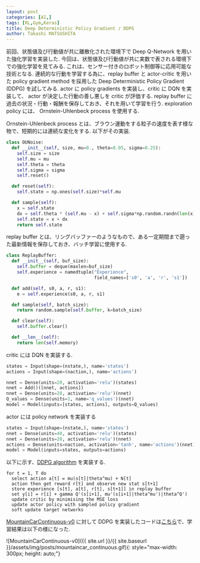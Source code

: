 ```yaml
---
layout: post
categories: [AI,]
tags: [RL,Gym,Keras]
title: Deep Deterministic Policy Gradient / DDPG
author: Takashi MATSUSHITA
---
```


前回、状態値及び行動値が共に離散化された環境下で Deep Q-Network を用いた強化学習を実装した. 
今回は、状態値及び行動値が共に実数で表される環境下での強化学習を見てみる. これは、センサー付きのロボット制御等に応用可能な技術となる. 連続的な行動を学習する為に、replay buffer と actor-critic を用いた policy gradient method を採用した Deep Deterministic Policy Gradient (DDPG) を試してみる. actor に policy gradients を実装し、critic に DQN を実装して、 actor が決定した行動の善し悪しを critic が評価する. replay buffer に過去の状況・行動・報酬を保存しておき、それを用いて学習を行う. exploration policy には、 Ornstein-Uhlenbeck process を使用する.

Ornstein-Uhlenbeck process とは、ブラウン運動をする粒子の速度を表す様な物で、短期的には連続な変化をする.
以下がその実装.
```python
class OUNoise:
  def __init__(self, size, mu=0., theta=0.05, sigma=0.25):
    self.size = size
    self.mu = mu
    self.theta = theta
    self.sigma = sigma
    self.reset()

  def reset(self):
    self.state = np.ones(self.size)*self.mu

  def sample(self):
    x = self.state
    dx = self.theta * (self.mu - x) + self.sigma*np.random.randn(len(x))
    self.state = x + dx
    return self.state
```

replay buffer とは、リングバッファーのようなもので、ある一定期間まで遡った最新情報を保存しておき、バッチ学習に使用する.
```python
class ReplayBuffer:
  def __init__(self, buf_size):
    self.buffer = deque(maxlen=buf_size)
    self.experience = namedtuple("Experience",
                                 field_names=['s0', 'a', 'r', 's1'])

  def add(self, s0, a, r, s1):
    e = self.experience(s0, a, r, s1)

  def sample(self, batch_size):
    return random.sample(self.buffer, k=batch_size)

  def clear(self):
    self.buffer.clear()

  def __len__(self):
    return len(self.memory)
```

critic には DQN を実装する.
```python
states = Input(shape=(nstate,), name='states')
actions = Input(shape=(naction,), name='actions')

nnet = Dense(units=20, activation='relu')(states)
nnet = Add()([nnet, actions])
nnet = Dense(units=20, activation='relu')(nnet)
Q_values = Dense(units=1, name='q_values')(nnet)
model = Model(inputs=[states, actions], outputs=Q_values)
```

actor には policy network を実装する
```python
states = Input(shape=(nstate,), name='states')
nnet = Dense(units=40, activation='relu')(states)
nnet = Dense(units=20, activation='relu')(nnet)
actions = Dense(units=naction, activation='tanh', name='actions')(nnet)
model = Model(inputs=states, outputs=actions)
```

以下に示す、[DDPG algorithm](https://arxiv.org/abs/1509.02971) を実装する.
```text
for t = 1, T do
  select action a[t] = mu(s[t]|theta^mu) + N[t]
  action then get reward r[t] and observe new stat s[t+1]
  store experience [s[t], a[t], r[t], s[t+1]] in replay buffer
  set y[i] = r[i] + gamma Q'(s[i+1], mu'(s[i+1]|theta^mu')|theta^Q')
  update critic by minimising the MSE loss
  update actor policy with sampled policy gradient
  soft update target networks
```

[MountainCarContinuous-v0](https://github.com/openai/gym/wiki/MountainCarContinuous-v0) に対して DDPG を実装したコードは[こちら](https://github.com/takashi-matsushita/lab/blob/master/dnn/ddpg_mountaincar.py)で、学習結果は以下の様になった.

![MountainCarContinuous-v0]({{ site.url }}/{{ site.baseurl }}/assets/img/posts/mountaincar_continuous.gif){: style="max-width: 300px; height: auto;"}


